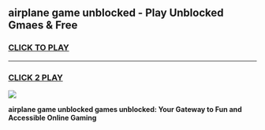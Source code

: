 
## airplane game unblocked - Play Unblocked Gmaes & Free
<h3>
<a href="https://premium.freeplayer.one?title=airplane_game_unblocked&ref=20F">CLICK TO PLAY</a></h3>
<hr>

<h3>
<a href="https://premium.freeplayer.one?title=airplane_game_unblocked&ref=20F">CLICK 2 PLAY</a>
  
</h3>

<a href="https://premium.freeplayer.one?title=airplane_game_unblocked&ref=20F/"><img src="https://clearcache.store/games.png"></a>


**airplane game unblocked games unblocked: Your Gateway to Fun and Accessible Online Gaming**
